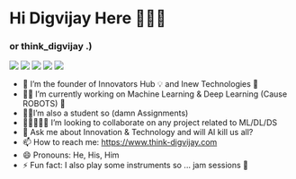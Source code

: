 # Hi Digvijay Here 👋👋👋
### or think_digvijay .)


[<img src="https://img.shields.io/badge/twitter-%231DA1F2.svg?&style=for-the-badge&logo=twitter&logoColor=white">](https://twitter.com/think_digvijay)
[<img src="https://img.shields.io/badge/linkedin-%230077B5.svg?&style=for-the-badge&logo=linkedin&logoColor=white">](https://www.linkedin.com/in/23patildigvijay/)
[<img src="https://img.shields.io/badge/instagram-%23E4405F.svg?&style=for-the-badge&logo=instagram&logoColor=white">](https://www.instagram.com/think_digvijay/)
[<img src="https://img.shields.io/badge/facebook-%231877F2.svg?&style=for-the-badge&logo=facebook&logoColor=white">](https://www.facebook.com/think_digvijay)
[<img src="https://img.shields.io/badge/Portfolio-%23000000.svg?&style=for-the-badge">](https://www.think-digvijay.com/)

- 🏦 I’m the founder of Innovators Hub 💡 and Inew Technologies 🏢
- 👨‍💻 I’m currently working on Machine Learning & Deep Learning (Cause ROBOTS) 🤖
- 👨‍🎓I’m also a student so (damn Assignments) 
- 👨🏻‍🤝‍👨🏻 I’m looking to collaborate on any project related to ML/DL/DS 
- 💬 Ask me about Innovation & Technology and will AI kill us all?
- 📫 How to reach me: https://www.think-digvijay.com
- 😄 Pronouns: He, His, Him
- ⚡ Fun fact: I also play some instruments so ... jam sessions 🎸

